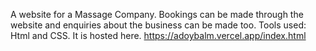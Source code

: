 A website for a Massage Company. Bookings can be made through the website and enquiries about the business can be made too. Tools used: Html and CSS.
It is hosted here.
https://adoybalm.vercel.app/index.html
